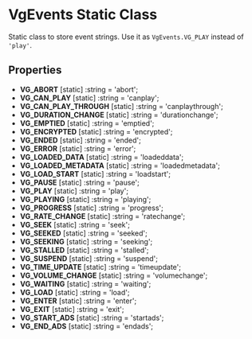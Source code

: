 # VgEvents Static Class

Static class to store event strings. Use it as `VgEvents.VG_PLAY` instead of `'play'`.

## Properties

- **VG_ABORT** [static] :string = 'abort';
- **VG_CAN_PLAY** [static] :string = 'canplay';
- **VG_CAN_PLAY_THROUGH** [static] :string = 'canplaythrough';
- **VG_DURATION_CHANGE** [static] :string = 'durationchange';
- **VG_EMPTIED** [static] :string = 'emptied';
- **VG_ENCRYPTED** [static] :string = 'encrypted';
- **VG_ENDED** [static] :string = 'ended';
- **VG_ERROR** [static] :string = 'error';
- **VG_LOADED_DATA** [static] :string = 'loadeddata';
- **VG_LOADED_METADATA** [static] :string = 'loadedmetadata';
- **VG_LOAD_START** [static] :string = 'loadstart';
- **VG_PAUSE** [static] :string = 'pause';
- **VG_PLAY** [static] :string = 'play';
- **VG_PLAYING** [static] :string = 'playing';
- **VG_PROGRESS** [static] :string = 'progress';
- **VG_RATE_CHANGE** [static] :string = 'ratechange';
- **VG_SEEK** [static] :string = 'seek';
- **VG_SEEKED** [static] :string = 'seeked';
- **VG_SEEKING** [static] :string = 'seeking';
- **VG_STALLED** [static] :string = 'stalled';
- **VG_SUSPEND** [static] :string = 'suspend';
- **VG_TIME_UPDATE** [static] :string = 'timeupdate';
- **VG_VOLUME_CHANGE** [static] :string = 'volumechange';
- **VG_WAITING** [static] :string = 'waiting';
- **VG_LOAD** [static] :string = 'load';
- **VG_ENTER** [static] :string = 'enter';
- **VG_EXIT** [static] :string = 'exit';
- **VG_START_ADS** [static] :string = 'startads';
- **VG_END_ADS** [static] :string = 'endads';
